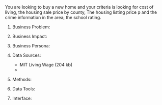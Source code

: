 You are looking to buy a new home and your criteria is looking for cost of living, the housing sale price by county, The housing listing price p and the crime information in the area, the school rating.

1. Business Problem:

2. Business Impact:

3. Business Persona:

4. Data Sources:
    - MIT Living Wage (204 kb)
    - 

5. Methods:

6. Data Tools:

7. Interface: 

